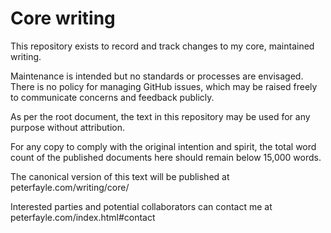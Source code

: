 # Core writing

This repository exists to record and track changes to my core, maintained writing.

Maintenance is intended but no standards or processes are envisaged.  There is no policy for managing GitHub issues, which may be raised freely to communicate concerns and feedback publicly.

As per the root document, the text in this repository may be used for any purpose without attribution.

For any copy to comply with the original intention and spirit, the total word count of the published documents here should remain below 15,000 words.

The canonical version of this text will be published at peterfayle.com/writing/core/

Interested parties and potential collaborators can contact me at peterfayle.com/index.html#contact

